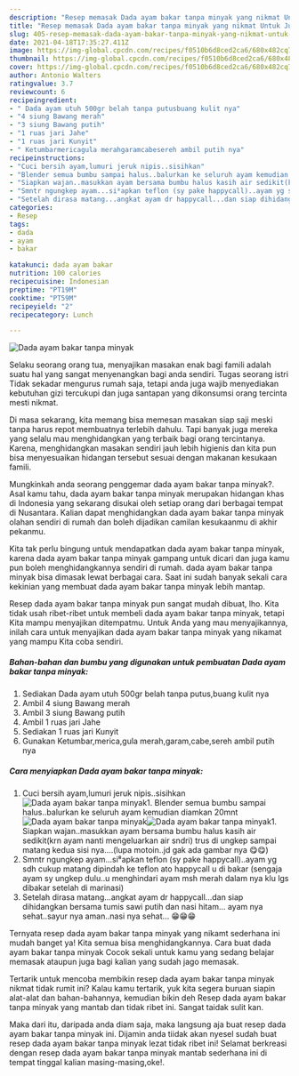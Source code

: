 ```yaml
---
description: "Resep memasak Dada ayam bakar tanpa minyak yang nikmat Untuk Jualan"
title: "Resep memasak Dada ayam bakar tanpa minyak yang nikmat Untuk Jualan"
slug: 405-resep-memasak-dada-ayam-bakar-tanpa-minyak-yang-nikmat-untuk-jualan
date: 2021-04-18T17:35:27.411Z
image: https://img-global.cpcdn.com/recipes/f0510b6d8ced2ca6/680x482cq70/dada-ayam-bakar-tanpa-minyak-foto-resep-utama.jpg
thumbnail: https://img-global.cpcdn.com/recipes/f0510b6d8ced2ca6/680x482cq70/dada-ayam-bakar-tanpa-minyak-foto-resep-utama.jpg
cover: https://img-global.cpcdn.com/recipes/f0510b6d8ced2ca6/680x482cq70/dada-ayam-bakar-tanpa-minyak-foto-resep-utama.jpg
author: Antonio Walters
ratingvalue: 3.7
reviewcount: 6
recipeingredient:
- " Dada ayam utuh 500gr belah tanpa putusbuang kulit nya"
- "4 siung Bawang merah"
- "3 siung Bawang putih"
- "1 ruas jari Jahe"
- "1 ruas jari Kunyit"
- " Ketumbarmericagula merahgaramcabesereh ambil putih nya"
recipeinstructions:
- "Cuci bersih ayam,lumuri jeruk nipis..sisihkan"
- "Blender semua bumbu sampai halus..balurkan ke seluruh ayam kemudian diamkan 20mnt"
- "Siapkan wajan..masukkan ayam bersama bumbu halus kasih air sedikit(krn ayam nanti mengeluarkan air sndri) trus di ungkep sampai matang kedua sisi nya....(lupa motoin..jd gak ada gambar nya 😋😋)"
- "Smntr ngungkep ayam...si⁸apkan teflon (sy pake happycall)..ayam yg sdh cukup matang dipindah ke teflon ato happycall u di bakar (sengaja ayam sy ungkep dulu..u menghindari ayam msh merah dalam nya klu lgs dibakar setelah di marinasi)"
- "Setelah dirasa matang...angkat ayam dr happycall...dan siap dihidangkan bersama tumis sawi putih dan nasi hitam... ayam nya sehat..sayur nya aman..nasi nya sehat... 😁😁😁"
categories:
- Resep
tags:
- dada
- ayam
- bakar

katakunci: dada ayam bakar 
nutrition: 100 calories
recipecuisine: Indonesian
preptime: "PT19M"
cooktime: "PT59M"
recipeyield: "2"
recipecategory: Lunch

---
```



![Dada ayam bakar tanpa minyak](https://img-global.cpcdn.com/recipes/f0510b6d8ced2ca6/680x482cq70/dada-ayam-bakar-tanpa-minyak-foto-resep-utama.jpg)

Selaku seorang orang tua, menyajikan masakan enak bagi famili adalah suatu hal yang sangat menyenangkan bagi anda sendiri. Tugas seorang istri Tidak sekadar mengurus rumah saja, tetapi anda juga wajib menyediakan kebutuhan gizi tercukupi dan juga santapan yang dikonsumsi orang tercinta mesti nikmat.

Di masa  sekarang, kita memang bisa memesan masakan siap saji meski tanpa harus repot membuatnya terlebih dahulu. Tapi banyak juga mereka yang selalu mau menghidangkan yang terbaik bagi orang tercintanya. Karena, menghidangkan masakan sendiri jauh lebih higienis dan kita pun bisa menyesuaikan hidangan tersebut sesuai dengan makanan kesukaan famili. 



Mungkinkah anda seorang penggemar dada ayam bakar tanpa minyak?. Asal kamu tahu, dada ayam bakar tanpa minyak merupakan hidangan khas di Indonesia yang sekarang disukai oleh setiap orang dari berbagai tempat di Nusantara. Kalian dapat menghidangkan dada ayam bakar tanpa minyak olahan sendiri di rumah dan boleh dijadikan camilan kesukaanmu di akhir pekanmu.

Kita tak perlu bingung untuk mendapatkan dada ayam bakar tanpa minyak, karena dada ayam bakar tanpa minyak gampang untuk dicari dan juga kamu pun boleh menghidangkannya sendiri di rumah. dada ayam bakar tanpa minyak bisa dimasak lewat berbagai cara. Saat ini sudah banyak sekali cara kekinian yang membuat dada ayam bakar tanpa minyak lebih mantap.

Resep dada ayam bakar tanpa minyak pun sangat mudah dibuat, lho. Kita tidak usah ribet-ribet untuk membeli dada ayam bakar tanpa minyak, tetapi Kita mampu menyajikan ditempatmu. Untuk Anda yang mau menyajikannya, inilah cara untuk menyajikan dada ayam bakar tanpa minyak yang nikamat yang mampu Kita coba sendiri.

<!--inarticleads1-->

##### Bahan-bahan dan bumbu yang digunakan untuk pembuatan Dada ayam bakar tanpa minyak:

1. Sediakan  Dada ayam utuh 500gr belah tanpa putus,buang kulit nya
1. Ambil 4 siung Bawang merah
1. Ambil 3 siung Bawang putih
1. Ambil 1 ruas jari Jahe
1. Sediakan 1 ruas jari Kunyit
1. Gunakan  Ketumbar,merica,gula merah,garam,cabe,sereh ambil putih nya




<!--inarticleads2-->

##### Cara menyiapkan Dada ayam bakar tanpa minyak:

1. Cuci bersih ayam,lumuri jeruk nipis..sisihkan
<img src="https://img-global.cpcdn.com/steps/e9d77bb86264f989/160x128cq70/dada-ayam-bakar-tanpa-minyak-langkah-memasak-1-foto.jpg" alt="Dada ayam bakar tanpa minyak">1. Blender semua bumbu sampai halus..balurkan ke seluruh ayam kemudian diamkan 20mnt
<img src="https://img-global.cpcdn.com/steps/4c6cc665551718af/160x128cq70/dada-ayam-bakar-tanpa-minyak-langkah-memasak-2-foto.jpg" alt="Dada ayam bakar tanpa minyak"><img src="https://img-global.cpcdn.com/steps/c9fe21b6b5f2e955/160x128cq70/dada-ayam-bakar-tanpa-minyak-langkah-memasak-2-foto.jpg" alt="Dada ayam bakar tanpa minyak">1. Siapkan wajan..masukkan ayam bersama bumbu halus kasih air sedikit(krn ayam nanti mengeluarkan air sndri) trus di ungkep sampai matang kedua sisi nya....(lupa motoin..jd gak ada gambar nya 😋😋)
1. Smntr ngungkep ayam...si⁸apkan teflon (sy pake happycall)..ayam yg sdh cukup matang dipindah ke teflon ato happycall u di bakar (sengaja ayam sy ungkep dulu..u menghindari ayam msh merah dalam nya klu lgs dibakar setelah di marinasi)
1. Setelah dirasa matang...angkat ayam dr happycall...dan siap dihidangkan bersama tumis sawi putih dan nasi hitam... ayam nya sehat..sayur nya aman..nasi nya sehat... 😁😁😁




Ternyata resep dada ayam bakar tanpa minyak yang nikamt sederhana ini mudah banget ya! Kita semua bisa menghidangkannya. Cara buat dada ayam bakar tanpa minyak Cocok sekali untuk kamu yang sedang belajar memasak ataupun juga bagi kalian yang sudah jago memasak.

Tertarik untuk mencoba membikin resep dada ayam bakar tanpa minyak nikmat tidak rumit ini? Kalau kamu tertarik, yuk kita segera buruan siapin alat-alat dan bahan-bahannya, kemudian bikin deh Resep dada ayam bakar tanpa minyak yang mantab dan tidak ribet ini. Sangat taidak sulit kan. 

Maka dari itu, daripada anda diam saja, maka langsung aja buat resep dada ayam bakar tanpa minyak ini. Dijamin anda tiidak akan nyesel sudah buat resep dada ayam bakar tanpa minyak lezat tidak ribet ini! Selamat berkreasi dengan resep dada ayam bakar tanpa minyak mantab sederhana ini di tempat tinggal kalian masing-masing,oke!.

